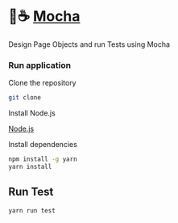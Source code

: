 # 🍵☕ [Mocha](https://mochajs.org/)

Design Page Objects and run Tests using Mocha

### Run application

Clone the repository

```bash
git clone
```

Install Node.js

[Node.js](https://nodejs.org/en/download/)

Install dependencies

```bash
npm install -g yarn
yarn install


```

## Run Test

```bash
yarn run test
```
